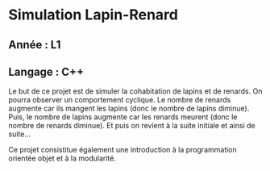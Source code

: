<h1> Simulation Lapin-Renard </h1>

<h2> Année : L1 </h2>
<h2> Langage : C++ </h2>

<p>
Le but de ce projet est de simuler la cohabitation de lapins et de renards.
On pourra observer un comportement cyclique.
Le nombre de renards augmente car ils mangent les lapins (donc le nombre de lapins diminue).
Puis, le nombre de lapins augmente car les renards meurent (donc le nombre de renards diminue).
Et puis on revient à la suite initiale et ainsi de suite...

Ce projet consistitue également une introduction à la programmation orientée objet et à la modularité.
</p>

